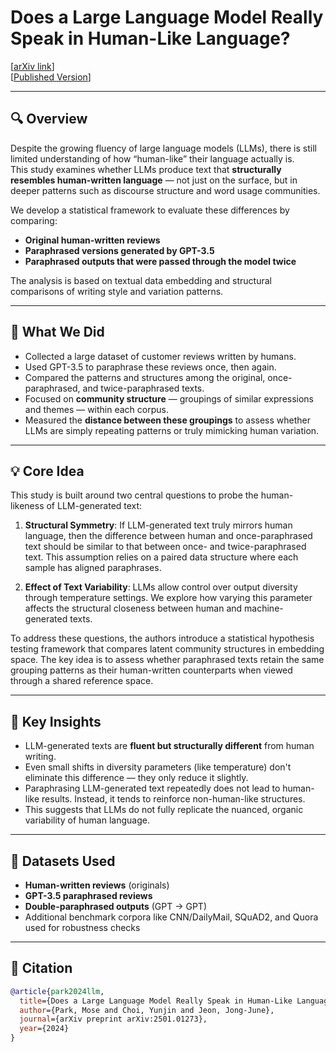 # Does a Large Language Model Really Speak in Human-Like Language?

[[arXiv link](https://arxiv.org/abs/2501.01273)]  
[[Published Version](https://onlinelibrary.wiley.com/doi/full/10.1002/sta4.70060)]

---

## 🔍 Overview

Despite the growing fluency of large language models (LLMs), there is still limited understanding of how “human-like” their language actually is.  
This study examines whether LLMs produce text that **structurally resembles human-written language** — not just on the surface, but in deeper patterns such as discourse structure and word usage communities.

We develop a statistical framework to evaluate these differences by comparing:

- **Original human-written reviews**
- **Paraphrased versions generated by GPT-3.5**
- **Paraphrased outputs that were passed through the model twice**

The analysis is based on textual data embedding and structural comparisons of writing style and variation patterns.

---

## 🔬 What We Did

- Collected a large dataset of customer reviews written by humans.
- Used GPT-3.5 to paraphrase these reviews once, then again.
- Compared the patterns and structures among the original, once-paraphrased, and twice-paraphrased texts.
- Focused on **community structure** — groupings of similar expressions and themes — within each corpus.
- Measured the **distance between these groupings** to assess whether LLMs are simply repeating patterns or truly mimicking human variation.

---

## 💡 Core Idea

This study is built around two central questions to probe the human-likeness of LLM-generated text:

1. **Structural Symmetry**: If LLM-generated text truly mirrors human language, then the difference between human and once-paraphrased text should be similar to that between once- and twice-paraphrased text. This assumption relies on a paired data structure where each sample has aligned paraphrases.

2. **Effect of Text Variability**: LLMs allow control over output diversity through temperature settings. We explore how varying this parameter affects the structural closeness between human and machine-generated texts.

To address these questions, the authors introduce a statistical hypothesis testing framework that compares latent community structures in embedding space. The key idea is to assess whether paraphrased texts retain the same grouping patterns as their human-written counterparts when viewed through a shared reference space.

---

## 🧠 Key Insights

- LLM-generated texts are **fluent but structurally different** from human writing.
- Even small shifts in diversity parameters (like temperature) don't eliminate this difference — they only reduce it slightly.
- Paraphrasing LLM-generated text repeatedly does not lead to human-like results. Instead, it tends to reinforce non-human-like structures.
- This suggests that LLMs do not fully replicate the nuanced, organic variability of human language.

---

## 📁 Datasets Used

- **Human-written reviews** (originals)
- **GPT-3.5 paraphrased reviews**
- **Double-paraphrased outputs** (GPT → GPT)
- Additional benchmark corpora like CNN/DailyMail, SQuAD2, and Quora used for robustness checks

---

## 🧾 Citation

```bibtex
@article{park2024llm,
  title={Does a Large Language Model Really Speak in Human-Like Language?},
  author={Park, Mose and Choi, Yunjin and Jeon, Jong-June},
  journal={arXiv preprint arXiv:2501.01273},
  year={2024}
}
